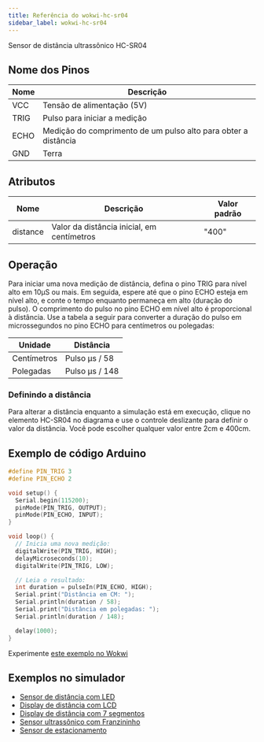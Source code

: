 ```yaml
---
title: Referência do wokwi-hc-sr04
sidebar_label: wokwi-hc-sr04
---
```


Sensor de distância ultrassônico HC-SR04

<wokwi-hc-sr04 />

## Nome dos Pinos

| Nome | Descrição                                                      |
| ---- | -------------------------------------------------------------- |
| VCC  | Tensão de alimentação (5V)                                     |
| TRIG | Pulso para iniciar a medição                                   |
| ECHO | Medição do comprimento de um pulso alto para obter a distância |
| GND  | Terra                                                          |

## Atributos

| Nome     | Descrição                                  | Valor padrão |
| -------- | ------------------------------------------ | ------------ |
| distance | Valor da distância inicial, em centímetros | "400"        |

## Operação

Para iniciar uma nova medição de distância, defina o pino TRIG para nível alto em 10µS ou mais. Em seguida, espere até que o pino ECHO esteja em nível alto,
e conte o tempo enquanto permaneça em alto (duração do pulso). O comprimento do pulso no pino ECHO em nível alto é proporcional à distância. Use
a tabela a seguir para converter a duração do pulso em microssegundos no pino ECHO para centímetros ou polegadas:

| Unidade     | Distância      |
| ----------- | -------------- |
| Centímetros | Pulso μs / 58  |
| Polegadas   | Pulso μs / 148 |

### Definindo a distância

Para alterar a distância enquanto a simulação está em execução, clique no elemento HC-SR04 no diagrama e use o controle deslizante
para definir o valor da distância. Você pode escolher qualquer valor entre 2cm e 400cm.

## Exemplo de código Arduino

```cpp
#define PIN_TRIG 3
#define PIN_ECHO 2

void setup() {
  Serial.begin(115200);
  pinMode(PIN_TRIG, OUTPUT);
  pinMode(PIN_ECHO, INPUT);
}

void loop() {
  // Inicia uma nova medição:
  digitalWrite(PIN_TRIG, HIGH);
  delayMicroseconds(10);
  digitalWrite(PIN_TRIG, LOW);

  // Leia o resultado:
  int duration = pulseIn(PIN_ECHO, HIGH);
  Serial.print("Distância em CM: ");
  Serial.println(duration / 58);
  Serial.print("Distância em polegadas: ");
  Serial.println(duration / 148);

  delay(1000);
}
```

Experimente [este exemplo no Wokwi](https://wokwi.com/arduino/projects/304444938977804866)

## Exemplos no simulador

- [Sensor de distância com LED](https://wokwi.com/arduino/projects/290056311044833800)
- [Display de distância com LCD](https://wokwi.com/arduino/projects/290043622233997832)
- [Display de distância com 7 segmentos](https://wokwi.com/arduino/projects/295030553275532810)
- [Sensor ultrassônico com Franzininho](https://wokwi.com/arduino/projects/302020345098928648)
- [Sensor de estacionamento](https://wokwi.com/arduino/projects/290964046833779209)
